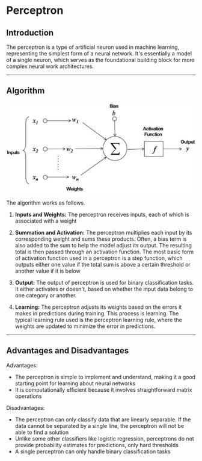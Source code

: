 # Perceptron

## Introduction

The perceptron is a type of artificial neuron used in machine learning, representing the simplest form of a neural network. It's essentially a model of a single neuron, which serves as the foundational building block for more complex neural work architectures.

---

## Algorithm

<p align="center">
    <img src="Perceptron.png">
</p>

The algorithm works as follows.

1. **Inputs and Weights:** The perceptron receives inputs, each of which is associated with a weight

2. **Summation and Activation:** The perceptron multiplies each input by its corresponding weight and sums these products. Often, a bias term is also added to the sum to help the model adjust its output. The resulting total is then passed through an activation function. The most basic form of activation function used in a perceptron is a step function, which outputs either one value if the total sum is above a certain threshold or another value if it is below

3. **Output:** The output of perceptron is used for binary classification tasks. It either activates or doesn't, based on whether the input data belong to one category or another.

4. **Learning:** The perceptron adjusts its weights based on the errors it makes in predictions during training. This process is learning. The typical learning rule used is the perceptron learning rule, where the weights are updated to minimize the error in predictions.

---

## Advantages and Disadvantages
Advantages:
- The perceptron is simple to implement and understand, making it a good starting point for learning about neural networks
- It is computationally efficient because it involves straightforward matrix operations

Disadvantages:
- The perceptron can only classify data that are linearly separable. If the data cannot be separated by a single line, the perceptron will not be able to find a solution
- Unlike some other classifiers like logistic regression, perceptrons do not provide probability estimates for predictions, only hard thresholds
- A single perceptron can only handle binary classification tasks